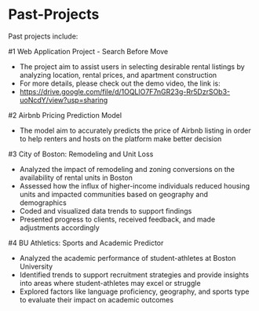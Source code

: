 # Past-Projects
Past projects include:

#1 Web Application Project - Search Before Move
- The project aim to assist users in selecting desirable rental listings by analyzing location, rental prices, and apartment construction
- For more details, please check out the demo video, the link is:
- https://drive.google.com/file/d/1OQLlO7F7nGR23g-Rr5DzrSOb3-uoNcdY/view?usp=sharing

#2 Airbnb Pricing Prediction Model
- The model aim to accurately predicts the price of Airbnb listing in order to help renters and hosts on the platform make better decision

#3 City of Boston: Remodeling and Unit Loss
- Analyzed the impact of remodeling and zoning conversions on the availability of rental units in Boston
- Assessed how the influx of higher-income individuals reduced housing units and impacted communities based on geography and demographics
-	Coded and visualized data trends to support findings
-	Presented progress to clients, received feedback, and made adjustments accordingly

#4 BU Athletics: Sports and Academic Predictor
- Analyzed the academic performance of student-athletes at Boston University
-	Identified trends to support recruitment strategies and provide insights into areas where student-athletes may excel or struggle
-	Explored factors like language proficiency, geography, and sports type to evaluate their impact on academic outcomes

